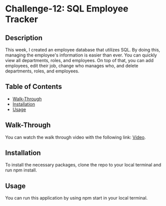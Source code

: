 # Challenge-12: SQL Employee Tracker

## Description
This week, I created an employee database that utilizes SQL. By doing this, managing the employee's information is easier than ever. You can quickly view all departments, roles, and employees. On top of that, you can add employees, edit their job, change who manages who, and delete departments, roles, and employees. 

## Table of Contents
- [Walk-Through](#walk-through)
- [Installation](#installation)
- [Usage](#usage)

## Walk-Through
You can watch the walk through video with the following link: [Video](https://app.screencastify.com/v3/watch/dRwQmppyN6q39bRTWqK9).

## Installation
To install the necessary packages, clone the repo to your local terminal and run npm install.

## Usage
You can run this application by using npm start in your local terminal.